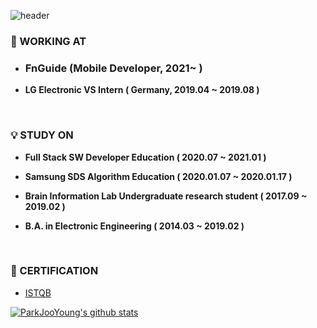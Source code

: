 ![header](https://capsule-render.vercel.app/api?type=soft&color=timeAuto&height=100&section=header&text=%20JooYoung%&fontSize=25&animation=twinkling)

### 🌱 WORKING AT 
- ### FnGuide (Mobile Developer, 2021~ )
- **LG Electronic VS Intern ( Germany, 2019.04 ~ 2019.08 )**
<br>

### :bulb:  STUDY ON 

- **Full Stack SW Developer Education ( 2020.07 ~ 2021.01 )**

- **Samsung SDS Algorithm Education ( 2020.01.07 ~ 2020.01.17 )**

- **Brain Information Lab Undergraduate research student ( 2017.09 ~ 2019.02 )**

- **B.A. in Electronic Engineering ( 2014.03 ~ 2019.02 )**
<br>

### :pencil: CERTIFICATION

- [ISTQB](https://www.sten.or.kr/bbs/board.php?bo_table=sten_ist&gclid=CjwKCAjw4qCKBhAVEiwAkTYsPKKOH6s8EF7k9lbYAVEjwpy9dKZFBD_YYGXsbmduQeoWd7iyeaCfHBoCSEQQAvD_BwE)

<!--
**jooyoung0525/jooyoung0525** is a ✨ _special_ ✨ repository because its `README.md` (this file) appears on your GitHub profile.


Here are some ideas to get you started:

- 🔭 I’m currently working on ...
- 🌱 I’m currently learning ...
- 👯 I’m looking to collaborate on ...
- 🤔 I’m looking for help with ...
- 💬 Ask me about ...
- 📫 How to reach me: ...
- 😄 Pronouns: ...
- ⚡ Fun fact: ...
-->

[![ParkJooYoung's github stats](https://github-readme-stats.vercel.app/api?username=ParkJooYoung)](https://github.com/anuraghazra/github-readme-stats)
